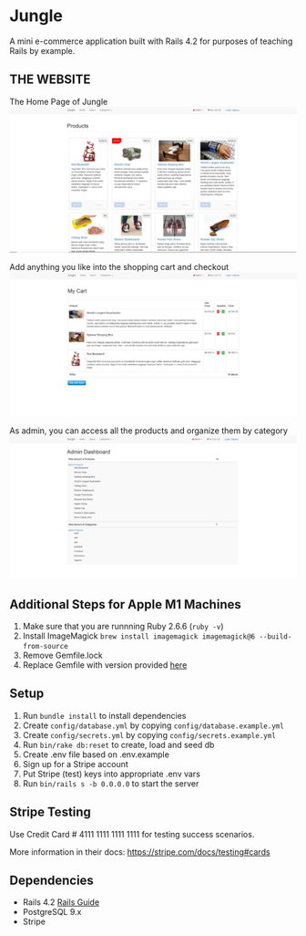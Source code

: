 # Jungle

A mini e-commerce application built with Rails 4.2 for purposes of teaching Rails by example.

## THE WEBSITE

The Home Page of Jungle
!["screenshot description"](https://github.com/JackyLin1/jungle-rails/blob/master/image/HomePage.PNG)

Add anything you like into the shopping cart and checkout
!["screenshot description"](https://github.com/JackyLin1/jungle-rails/blob/master/image/ShoppingCart.PNG)

As admin, you can access all the products and organize them by category
!["screenshot description"](https://github.com/JackyLin1/jungle-rails/blob/master/image/AdminDashboard.PNG)

## Additional Steps for Apple M1 Machines

1. Make sure that you are runnning Ruby 2.6.6 (`ruby -v`)
1. Install ImageMagick `brew install imagemagick imagemagick@6 --build-from-source`
2. Remove Gemfile.lock
3. Replace Gemfile with version provided [here](https://gist.githubusercontent.com/FrancisBourgouin/831795ae12c4704687a0c2496d91a727/raw/ce8e2104f725f43e56650d404169c7b11c33a5c5/Gemfile)

## Setup

1. Run `bundle install` to install dependencies
2. Create `config/database.yml` by copying `config/database.example.yml`
3. Create `config/secrets.yml` by copying `config/secrets.example.yml`
4. Run `bin/rake db:reset` to create, load and seed db
5. Create .env file based on .env.example
6. Sign up for a Stripe account
7. Put Stripe (test) keys into appropriate .env vars
8. Run `bin/rails s -b 0.0.0.0` to start the server

## Stripe Testing

Use Credit Card # 4111 1111 1111 1111 for testing success scenarios.

More information in their docs: <https://stripe.com/docs/testing#cards>

## Dependencies

* Rails 4.2 [Rails Guide](http://guides.rubyonrails.org/v4.2/)
* PostgreSQL 9.x
* Stripe
